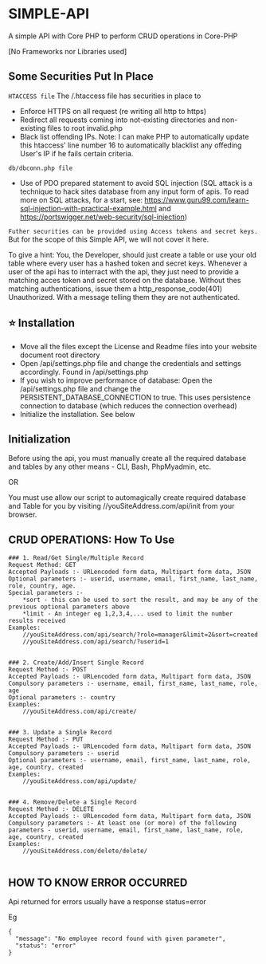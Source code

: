 # SIMPLE-API

A simple API with Core PHP to perform CRUD operations in Core-PHP

[No Frameworks nor Libraries used]

## Some Securities Put In Place

`HTACCESS file`
The /.htaccess file has securities in place to
* Enforce HTTPS on all request (re writing all http to https)
* Redirect all requests coming into not-existing directories and non-existing files to root invalid.php
* Black list offending IPs. 
Note: I can make PHP to automatically update this htaccess' line number 16 to automatically blacklist any offeding User's IP if he fails certain criteria.

`db/dbconn.php file`
* Use of PDO prepared statement to avoid SQL injection (SQL attack is a technique to hack sites database from any input form of apis. To read more on SQL attacks, for a start, see: https://www.guru99.com/learn-sql-injection-with-practical-example.html   and    https://portswigger.net/web-security/sql-injection)

`Futher securities can be provided using Access tokens and secret keys.` But for the scope of this Simple API, we will not cover it here. 

To give a hint: You, the Developer, should just create a table or use your old table where every user has a hashed token and secret keys. Whenever a user of the api has to interract with the api, they just need to provide a matching acces token and secret stored on the database. Without thes matching authentications, issue them a http_response_code(401) Unauthorized. With a message telling them they are not authenticated.

## ⭐ Installation

- Move all the files except the License and Readme files into your website document root directory
- Open /api/settings.php file and change the credentials and settings accordingly. Found in /api/settings.php
- If you wish to improve performance of database: Open the /api/settings.php file and change the PERSISTENT_DATABASE_CONNECTION to true. This uses persistence connection to database (which reduces the connection overhead)
- Initialize the installation. See below

## Initialization

Before using the api, you must manually create all the required database and tables by any other means - CLI, Bash, PhpMyadmin, etc.

OR

You must use allow our script to automagically create required database and Table for you by visiting  //youSiteAddress.com/api/init  from your browser.


## CRUD OPERATIONS: How To Use

```
### 1. Read/Get Single/Multiple Record
Request Method: GET
Accepted Payloads :- URLencoded form data, Multipart form data, JSON
Optional parameters :- userid, username, email, first_name, last_name, role, country, age.
Special parameters :-
	*sort - this can be used to sort the result, and may be any of the previous optional parameters above
	*limit - An integer eg 1,2,3,4,... used to limit the number results received
Examples:
	//youSiteAddress.com/api/search/?role=manager&limit=2&sort=created
	//youSiteAddress.com/api/search/?userid=1


### 2. Create/Add/Insert Single Record
Request Method :- POST
Accepted Payloads :- URLencoded form data, Multipart form data, JSON
Compulsory parameters :- username, email, first_name, last_name, role, age
Optional parameters :- country
Examples:
	//youSiteAddress.com/api/create/


### 3. Update a Single Record
Request Method :- PUT
Accepted Payloads :- URLencoded form data, Multipart form data, JSON
Compulsory parameters :- userid
Optional parameters :- username, email, first_name, last_name, role, age, country, created
Examples:
	//youSiteAddress.com/api/update/


### 4. Remove/Delete a Single Record
Request Method :- DELETE
Accepted Payloads :- URLencoded form data, Multipart form data, JSON
Compulsory parameters :- At least one (or more) of the following parameters - userid, username, email, first_name, last_name, role, age, country, created
Examples:
	//youSiteAddress.com/delete/delete/


```

## HOW TO KNOW ERROR OCCURRED

Api returned for errors usually have a response status=error

Eg
```
{
  "message": "No employee record found with given parameter",
  "status": "error"
}
```
